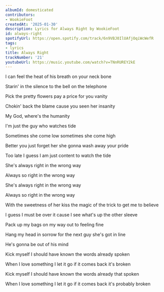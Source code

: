 ```yaml
---
albumId: domesticated
contributors:
- WookieFoot
createdAt: '2025-01-30'
description: Lyrics for Always Right by WookieFoot
id: always-right
spotifyUrl: https://open.spotify.com/track/6n9VBJ0IlUAfjOqiWcWefR
tags:
- lyrics
title: Always Right
trackNumber: '21'
youtubeUrl: https://music.youtube.com/watch?v=TNnRUREY2kE
---
```


I can feel the heat of his breath on your neck bone 
 
Starin' in the silence to the bell on the telephone 
 
Pick the pretty flowers pay a price for you vanity 
 
Chokin' back the blame cause you seen her insanity 
 
My God, where's the humanity 
 
I'm just the guy who watches tide 
 
Sometimes she come low sometimes she come high 
 
Better you just forget her she gonna wash away your pride 
 
Too late I guess I am just content to watch the tide 
 
She's always right in the wrong way 
 
Always so right in the wrong way 
 
She's always right in the wrong way 
 
Always so right in the wrong way 





 
With the sweetness of her kiss the magic of the trick to get me to believe 
 
I guess I must be over it cause I see what's up the other sleeve 
 
Pack up my bags on my way out to feeling fine 
 
Hang my head in sorrow for the next guy she's got in line 
 
He's gonna be out of his mind 
 
Kick myself I should have known the words already spoken 
 
When I love something I let it go if it comes back it's broken 
 
Kick myself I should have known the words already that spoken 
 
When I love something I let it go if it comes back it's probably broken